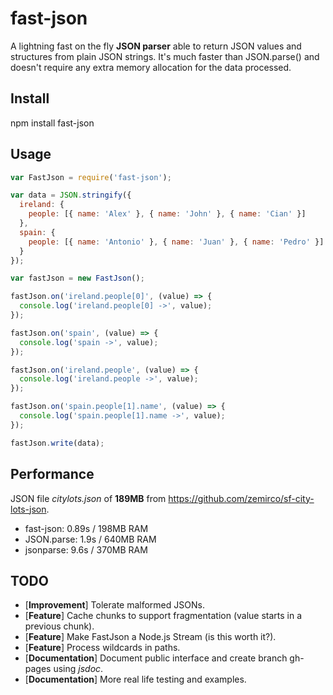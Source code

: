 fast-json
===
A lightning fast on the fly **JSON parser** able to return JSON values and structures from plain JSON strings. It's much faster than JSON.parse() and doesn't require any extra memory allocation for the data processed.

## Install
npm install fast-json

## Usage
```javascript
var FastJson = require('fast-json');

var data = JSON.stringify({
  ireland: {
    people: [{ name: 'Alex' }, { name: 'John' }, { name: 'Cian' }]
  },
  spain: {
    people: [{ name: 'Antonio' }, { name: 'Juan' }, { name: 'Pedro' }]
  }
});

var fastJson = new FastJson();

fastJson.on('ireland.people[0]', (value) => {
  console.log('ireland.people[0] ->', value);
});

fastJson.on('spain', (value) => {
  console.log('spain ->', value);
});

fastJson.on('ireland.people', (value) => {
  console.log('ireland.people ->', value);
});

fastJson.on('spain.people[1].name', (value) => {
  console.log('spain.people[1].name ->', value);
});

fastJson.write(data);
```

## Performance
JSON file *citylots.json* of **189MB** from https://github.com/zemirco/sf-city-lots-json.

* fast-json: 0.89s / 198MB RAM
* JSON.parse: 1.9s / 640MB RAM
* jsonparse: 9.6s / 370MB RAM

## TODO
* [**Improvement**] Tolerate malformed JSONs.
* [**Feature**] Cache chunks to support fragmentation (value starts in a previous chunk).
* [**Feature**] Make FastJson a Node.js Stream (is this worth it?).
* [**Feature**] Process wildcards in paths.
* [**Documentation**] Document public interface and create branch gh-pages using *jsdoc*.
* [**Documentation**] More real life testing and examples.
